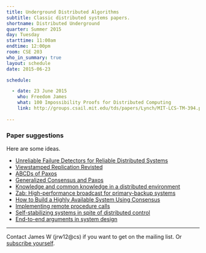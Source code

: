 ```yaml
---
title: Underground Distributed Algorithms
subtitle: Classic distributed systems papers.
shortname: Distributed Underground
quarter: Summer 2015
day: Tuesday
starttime: 11:00am
endtime: 12:00pm
room: CSE 203
who_in_summary: true
layout: schedule
date: 2015-06-23

schedule:

  - date: 23 June 2015
    who: Freedom James
    what: 100 Impossibility Proofs for Distributed Computing
    link: http://groups.csail.mit.edu/tds/papers/Lynch/MIT-LCS-TM-394.pdf
  
---
```


### Paper suggestions

Here are some ideas.

* [Unreliable Failure Detectors for Reliable Distributed Systems](http://dl.acm.org/citation.cfm?id=226643.226647)
* [Viewstamped Replication Revisted](http://pmg.csail.mit.edu/papers/vr-revisited.pdf)
* [ABCDs of Paxos](http://dl.acm.org/citation.cfm?id=383969)
* [Generalized Consensus and Paxos](http://research.microsoft.com/pubs/64631/tr-2005-33.pdf)
* [Knowledge and common knowledge in a distributed environment](http://dl.acm.org/citation.cfm?doid=79147.79161)
* [Zab: High-performance broadcast for primary-backup systems](http://web.stanford.edu/class/cs347/reading/zab.pdf)
* [How to Build a Highly Available System Using Consensus](http://research.microsoft.com/en-us/um/people/blampson/58-Consensus/Acrobat.pdf)
* [Implementing remote procedure calls](http://www.cs.princeton.edu/courses/archive/fall03/cs518/papers/rpc.pdf)
* [Self-stabilizing systems in spite of distributed control](http://dl.acm.org/citation.cfm?doid=361179.361202)
* [End-to-end arguments in system design](http://dl.acm.org/citation.cfm?id=357402)

---

Contact James W (jrw12@cs) if you want to get on the mailing list. Or [subscribe yourself](https://mailman.cs.washington.edu/mailman/listinfo/distributed-underground).

